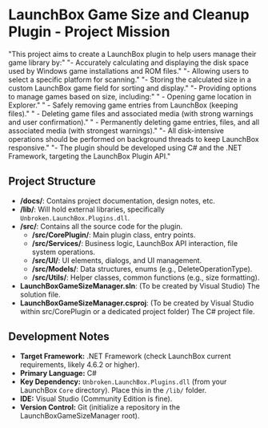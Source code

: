 # LaunchBox Game Size and Cleanup Plugin - Project Mission 
 
"This project aims to create a LaunchBox plugin to help users manage their game library by:" 
"- Accurately calculating and displaying the disk space used by Windows game installations and ROM files." 
"- Allowing users to select a specific platform for scanning." 
"- Storing the calculated size in a custom LaunchBox game field for sorting and display." 
"- Providing options to manage games based on size, including:" 
"  - Opening game location in Explorer." 
"  - Safely removing game entries from LaunchBox (keeping files)." 
"  - Deleting game files and associated media (with strong warnings and user confirmation)." 
"  - Permanently deleting game entries, files, and all associated media (with strongest warnings)." 
"- All disk-intensive operations should be performed on background threads to keep LaunchBox responsive." 
"- The plugin should be developed using C# and the .NET Framework, targeting the LaunchBox Plugin API." 
 
## Project Structure 
 
- **/docs/**: Contains project documentation, design notes, etc. 
- **/lib/**: Will hold external libraries, specifically `Unbroken.LaunchBox.Plugins.dll`. 
- **/src/**: Contains all the source code for the plugin. 
  - **/src/CorePlugin/**: Main plugin class, entry points. 
  - **/src/Services/**: Business logic, LaunchBox API interaction, file system operations. 
  - **/src/UI/**: UI elements, dialogs, and UI management. 
  - **/src/Models/**: Data structures, enums (e.g., DeleteOperationType). 
  - **/src/Utils/**: Helper classes, common functions (e.g., size formatting). 
- **LaunchBoxGameSizeManager.sln**: (To be created by Visual Studio) The solution file. 
- **LaunchBoxGameSizeManager.csproj**: (To be created by Visual Studio within src/CorePlugin or a dedicated project folder) The C# project file. 
 
## Development Notes 
 
- **Target Framework:** .NET Framework (check LaunchBox current requirements, likely 4.6.2 or higher). 
- **Primary Language:** C# 
- **Key Dependency:** `Unbroken.LaunchBox.Plugins.dll` (from your LaunchBox `Core` directory). Place this in the `/lib/` folder. 
- **IDE:** Visual Studio (Community Edition is fine). 
- **Version Control:** Git (initialize a repository in the LaunchBoxGameSizeManager root). 
